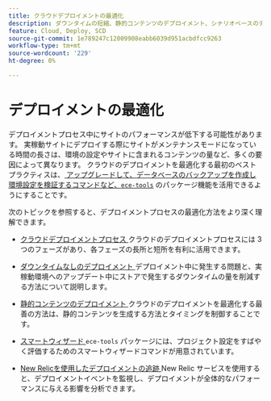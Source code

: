 ```yaml
---
title: クラウドデプロイメントの最適化
description: ダウンタイムの短縮、静的コンテンツのデプロイメント、シナリオベースのデプロイメント、スマートウィザードなど、クラウドインフラストラクチャプロジェクトに対するAdobe Commerceのデプロイメントプロセスを最適化する方法について説明します。
feature: Cloud, Deploy, SCD
source-git-commit: 1e789247c12009908eabb6039d951acbdfcc9263
workflow-type: tm+mt
source-wordcount: '229'
ht-degree: 0%

---
```


# デプロイメントの最適化

デプロイメントプロセス中にサイトのパフォーマンスが低下する可能性があります。 実稼動サイトにデプロイする際にサイトがメンテナンスモードになっている時間の長さは、環境の設定やサイトに含まれるコンテンツの量など、多くの要因によって異なります。 クラウドのデプロイメントを最適化する最初のベストプラクティスは、[ アップグレードして、データベースのバックアップを作成し環境設定を検証するコマンドなど、`ece-tools`](../dev-tools/install-package.md) のパッケージ機能を活用できるようにすることです。

次のトピックを参照すると、デプロイメントプロセスの最適化方法をより深く理解できます。

- [ クラウドデプロイメントプロセス ](process.md)
クラウドのデプロイメントプロセスには 3 つのフェーズがあり、各フェーズの長所と短所を有利に活用できます。

- [ ダウンタイムなしのデプロイメント ](reduce-downtime.md)
デプロイメント中に発生する問題と、実稼動環境へのアップデート中にストアで発生するダウンタイムの量を削減する方法について説明します。

- [ 静的コンテンツのデプロイメント ](static-content.md)
クラウドのデプロイメントを最適化する最善の方法は、静的コンテンツを生成する方法とタイミングを制御することです。

- [ スマートウィザード ](smart-wizards.md)
`ece-tools` パッケージには、プロジェクト設定をすばやく評価するためのスマートウィザードコマンドが用意されています。

- [New Relicを使用したデプロイメントの追跡 ](../monitor/track-deployments.md)
New Relic サービスを使用すると、デプロイメントイベントを監視し、デプロイメントが全体的なパフォーマンスに与える影響を分析できます。
